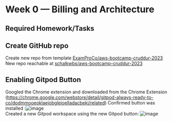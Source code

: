 # Week 0 — Billing and Architecture

## Required Homework/Tasks

 ## Create GitHub repo
   Create new repo from template [ExamProCo/aws-bootcamp-cruddur-2023](https://github.com/ExamProCo/aws-bootcamp-cruddur-2023)
   New repo reachable at [schalkwbs/aws-bootcamp-cruddur-2023](https://github.com/schalkwbs/aws-bootcamp-cruddur-2023)
    
 ## Enabling Gitpod Button
   Googled the Chrome extension and downloaded from the Chrome Extension (https://chrome.google.com/webstore/detail/gitpod-always-ready-to-co/dodmmooeoklaejobgleioelladacbeki/related)
   Confirmed button was installed :![image](https://user-images.githubusercontent.com/26598534/219870419-468bc166-5ccc-4eb9-9044-2d253e4eb0c3.png)</br>
   Created a new Gitpod workspace using the new Gitpod button: ![image](https://user-images.githubusercontent.com/26598534/219870920-9ca1dc15-d6fa-473e-9b5f-0560f83b6d50.png)

   
   
